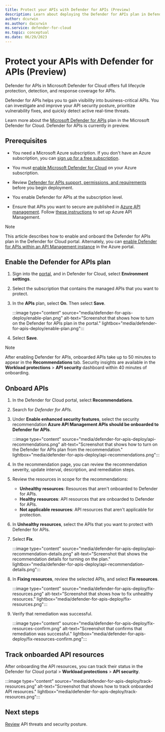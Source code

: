 ```yaml
---
title: Protect your APIs with Defender for APIs (Preview)
description: Learn about deploying the Defender for APIs plan in Defender for Cloud
author: dcurwin
ms.author: dacurwin
ms.service: defender-for-cloud
ms.topic: conceptual
ms.date: 06/29/2023
---
```


# Protect your APIs with Defender for APIs (Preview)

Defender for APIs in Microsoft Defender for Cloud offers full lifecycle protection, detection, and response coverage for APIs.

Defender for APIs helps you to gain visibility into business-critical APIs. You can investigate and improve your API security posture, prioritize vulnerability fixes, and quickly detect active real-time threats.

Learn more about the [Microsoft Defender for APIs](defender-for-apis-introduction.md) plan in the Microsoft Defender for Cloud. Defender for APIs is currently in preview.

## Prerequisites

- You need a Microsoft Azure subscription. If you don't have an Azure subscription, you can [sign up for a free subscription](https://azure.microsoft.com/pricing/free-trial/).

- You must [enable Microsoft Defender for Cloud](get-started.md#enable-defender-for-cloud-on-your-azure-subscription) on your Azure subscription.

- Review [Defender for APIs support, permissions, and requirements](defender-for-apis-introduction.md) before you begin deployment.

- You enable Defender for APIs at the subscription level.

- Ensure that APIs you want to secure are published in [Azure API management](/azure/api-management/api-management-key-concepts). Follow [these instructions](/azure/api-management/get-started-create-service-instance) to set up Azure API Management.

> [!NOTE]
> This article describes how to enable and onboard the Defender for APIs plan in the Defender for Cloud portal. Alternately, you can [enable Defender for APIs within an API Management instance](../api-management/protect-with-defender-for-apis.md) in the Azure portal.

## Enable the Defender for APIs plan

1. Sign into the [portal](https://portal.azure.com/), and in Defender for Cloud, select **Environment settings**.

1. Select the subscription that contains the managed APIs that you want to protect.

1. In the **APIs** plan, select **On**. Then select **Save**.

    :::image type="content" source="media/defender-for-apis-deploy/enable-plan.png" alt-text="Screenshot that shows how to turn on the Defender for APIs plan in the portal." lightbox="media/defender-for-apis-deploy/enable-plan.png":::

1. Select **Save**.

> [!NOTE]
> After enabling Defender for APIs, onboarded APIs take up to 50 minutes to appear in the **Recommendations** tab. Security insights are available in the **Workload protections** > **API security** dashboard within 40 minutes of onboarding.

## Onboard APIs

1. In the Defender for Cloud portal, select **Recommendations**.
1. Search for *Defender for APIs*.
1. Under **Enable enhanced security features**, select the security recommendation **Azure API Management APIs should be onboarded to Defender for APIs**.

    :::image type="content" source="media/defender-for-apis-deploy/api-recommendations.png" alt-text="Screenshot that shows how to turn on the Defender for APIs plan from the recommendation." lightbox="media/defender-for-apis-deploy/api-recommendations.png":::


1. In the recommendation page, you can review the recommendation severity, update interval, description, and remediation steps.
1. Review the resources in scope for the recommendations:
    - **Unhealthy resources**: Resources that aren't onboarded to Defender for APIs.
    - **Healthy resources**: API resources that are onboarded to Defender for APIs.
    - **Not applicable resources**: API resources that aren't applicable for protection.

1. In **Unhealthy resources**, select the APIs that you want to protect with Defender for APIs.
1. Select **Fix**. 

    :::image type="content" source="media/defender-for-apis-deploy/api-recommendation-details.png" alt-text="Screenshot that shows the recommendation details for turning on the plan." lightbox="media/defender-for-apis-deploy/api-recommendation-details.png":::

1. In **Fixing resources**, review the selected APIs, and select **Fix resources**.

    :::image type="content" source="media/defender-for-apis-deploy/fix-resources.png" alt-text="Screenshot that shows how to fix unhealthy resources." lightbox="media/defender-for-apis-deploy/fix-resources.png":::

1. Verify that remediation was successful.

    :::image type="content" source="media/defender-for-apis-deploy/fix-resources-confirm.png" alt-text="Screenshot that confirms that remediation was successful." lightbox="media/defender-for-apis-deploy/fix-resources-confirm.png":::

## Track onboarded API resources

After onboarding the API resources, you can track their status in the Defender for Cloud portal > **Workload protections** > **API security**.

:::image type="content" source="media/defender-for-apis-deploy/track-resources.png" alt-text="Screenshot that shows how to track onboarded API resources." lightbox="media/defender-for-apis-deploy/track-resources.png":::


## Next steps

[Review](defender-for-apis-posture.md) API threats and security posture.

